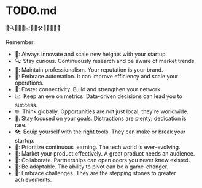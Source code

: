 # TODO.md

🚀🔍💼🤖🔗📈🌐🎯🛠️🧠📢🤝🔄🚧

Remember:

- 🚀: Always innovate and scale new heights with your startup.
- 🔍: Stay curious. Continuously research and be aware of market trends.
- 💼: Maintain professionalism. Your reputation is your brand.
- 🤖: Embrace automation. It can improve efficiency and scale your operations.
- 🔗: Foster connectivity. Build and strengthen your network.
- 📈: Keep an eye on metrics. Data-driven decisions can lead you to success.
- 🌐: Think globally. Opportunities are not just local; they're worldwide.
- 🎯: Stay focused on your goals. Distractions are plenty; dedication is rare.
- 🛠️: Equip yourself with the right tools. They can make or break your startup.
- 🧠: Prioritize continuous learning. The tech world is ever-evolving.
- 📢: Market your product effectively. A great product needs an audience.
- 🤝: Collaborate. Partnerships can open doors you never knew existed.
- 🔄: Be adaptable. The ability to pivot can be a game-changer.
- 🚧: Embrace challenges. They are the stepping stones to greater achievements.
